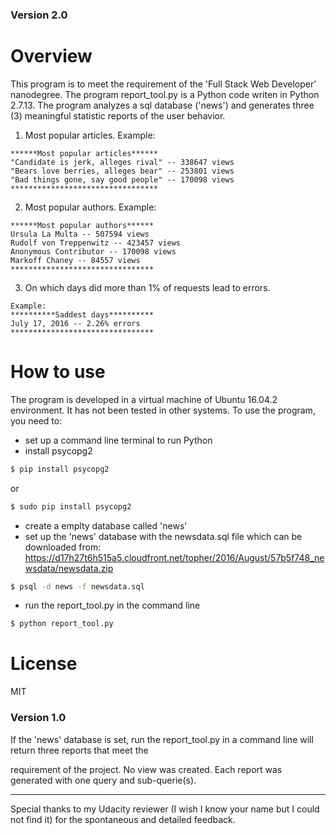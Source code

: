 ### Version 2.0
# Overview
This program is to meet the requirement of the 'Full Stack Web Developer' nanodegree. The program report_tool.py is a Python code writen in Python 2.7.13. The program analyzes a sql database ('news') and generates three (3) meaningful statistic reports of the user behavior.
1. Most popular articles.
Example:
```
******Most popular articles******
"Candidate is jerk, alleges rival" -- 338647 views
"Bears love berries, alleges bear" -- 253801 views
"Bad things gone, say good people" -- 170098 views
*********************************
```
2. Most popular authors.
Example:
```
******Most popular authors******
Ursula La Multa -- 507594 views
Rudolf von Treppenwitz -- 423457 views
Anonymous Contributor -- 170098 views
Markoff Chaney -- 84557 views
********************************
```
3. On which days did more than 1% of requests lead to errors.
```
Example:
**********Saddest days**********
July 17, 2016 -- 2.26% errors
********************************
```
# How to use
The program is developed in a virtual machine of Ubuntu 16.04.2 environment. It has not been tested in other systems.
To use the program, you need to:
 - set up a command line terminal to run Python
 - install psycopg2 
```sh
$ pip install psycopg2
```
or
```sh
$ sudo pip install psycopg2
```
 - create a emplty database called 'news'
 - set up the 'news' database with the newsdata.sql file which can be downloaded from: https://d17h27t6h515a5.cloudfront.net/topher/2016/August/57b5f748_newsdata/newsdata.zip
```sh
$ psql -d news -f newsdata.sql
```
 - run the report_tool.py in the command line
```sh
$ python report_tool.py
```
# License
MIT


### Version 1.0
If the 'news' database is set, run the report_tool.py in a command line will return three reports that meet the 

requirement of the project.
No view was created. Each report was generated with one query and sub-querie(s).

***********************
Special thanks to my Udacity reviewer (I wish I know your name but I could not find it) for the spontaneous and detailed feedback.